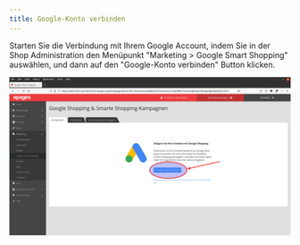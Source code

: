 ```yaml
---
title: Google-Konto verbinden
---
```


Starten Sie die Verbindung mit Ihrem Google Account, indem Sie in der Shop Administration den Menüpunkt "Marketing > Google Smart Shopping" auswählen, und dann auf den "Google-Konto verbinden" Button klicken.

![Google account verbinden](img/google-account-verbinden.png)
